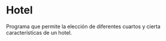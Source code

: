 # Hotel
Programa que permite la elección de diferentes cuartos y cierta características de un hotel.
